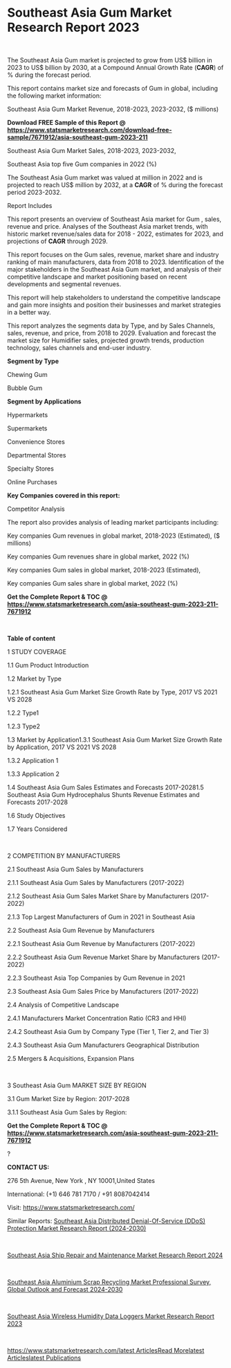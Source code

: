 <h1>Southeast Asia Gum Market Research Report 2023</h1><br/><p>The Southeast Asia Gum market is projected to grow from US$ billion in 2023 to US$ billion by 2030, at a Compound Annual Growth Rate (<strong>CAGR</strong>) of % during the forecast period.</p>
 
 
 
 <p>This report contains market size and forecasts of Gum in global, including the following market information:</p>
 
 
 
 <p>Southeast Asia Gum Market Revenue, 2018-2023, 2023-2032, ($ millions)</p>
 
 
 
 <p><strong>Download FREE Sample of this Report @ <a href="https://www.statsmarketresearch.com/download-free-sample/7671912/asia-southeast-gum-2023-211">https://www.statsmarketresearch.com/download-free-sample/7671912/asia-southeast-gum-2023-211</a></strong></p>
 
 
 
 <p>Southeast Asia Gum Market Sales, 2018-2023, 2023-2032,</p>
 
 
 
 <p>Southeast Asia top five Gum companies in 2022 (%)</p>
 
 
 
 <p>The Southeast Asia Gum market was valued at million in 2022 and is projected to reach US$ million by 2032, at a <strong>CAGR</strong> of % during the forecast period 2023-2032.</p>
 
 
 
 <p>Report Includes</p>
 
 
 
 <p>This report presents an overview of Southeast Asia market for Gum , sales, revenue and price. Analyses of the Southeast Asia market trends, with historic market revenue/sales data for 2018 - 2022, estimates for 2023, and projections of <strong>CAGR</strong> through 2029.</p>
 
 
 
 <p>This report focuses on the Gum sales, revenue, market share and industry ranking of main manufacturers, data from 2018 to 2023. Identification of the major stakeholders in the Southeast Asia Gum market, and analysis of their competitive landscape and market positioning based on recent developments and segmental revenues.</p>
 
 
 
 <p>This report will help stakeholders to understand the competitive landscape and gain more insights and position their businesses and market strategies in a better way.</p>
 
 
 
 <p>This report analyzes the segments data by Type, and by Sales Channels, sales, revenue, and price, from 2018 to 2029. Evaluation and forecast the market size for Humidifier sales, projected growth trends, production technology, sales channels and end-user industry.</p>
 
 
 
 <p><strong>Segment by Type</strong></p>
 
 
 
 <p>Chewing Gum</p>
 
 
 
 <p>Bubble Gum</p>
 
 
 
 <p><strong>Segment <strong><strong>by Applications</strong></strong></strong></p>
 
 
 
 <p>Hypermarkets</p>
 
 
 
 <p>Supermarkets</p>
 
 
 
 <p>Convenience Stores</p>
 
 
 
 <p>Departmental Stores</p>
 
 
 
 <p>Specialty Stores</p>
 
 
 
 <p>Online Purchases</p>
 
 
 
 <p><strong>Key Companies covered in this report:</strong></p>
 
 
 
 <p>Competitor Analysis</p>
 
 
 
 <p>The report also provides analysis of leading market participants including:</p>
 
 
 
 <p>Key companies Gum revenues in global market, 2018-2023 (Estimated), ($ millions)</p>
 
 
 
 <p>Key companies Gum revenues share in global market, 2022 (%)</p>
 
 
 
 <p>Key companies Gum sales in global market, 2018-2023 (Estimated),</p>
 
 
 
 <p>Key companies Gum sales share in global market, 2022 (%)</p>
 
 
 
 <div><b>Get the Complete Report & TOC @ <a href="https://www.statsmarketresearch.com/asia-southeast-gum-2023-211-7671912">https://www.statsmarketresearch.com/asia-southeast-gum-2023-211-7671912</a></b></div>
 
 
 
 <p><br />
 
 <b>Table of content</b></p>
 
 
 
 <p>1 STUDY COVERAGE<br />
 
 1.1 Gum Product Introduction<br />
 
 1.2 Market by Type<br />
 
 1.2.1 Southeast Asia Gum Market Size Growth Rate by Type, 2017 VS 2021 VS 2028<br />
 
 1.2.2 Type1<br />
 
 1.2.3 Type2<br />
 
 1.3 Market by Application1.3.1 Southeast Asia Gum Market Size Growth Rate by Application, 2017 VS 2021 VS 2028<br />
 
 1.3.2 Application 1<br />
 
 1.3.3 Application 2<br />
 
 1.4 Southeast Asia Gum Sales Estimates and Forecasts 2017-20281.5 Southeast Asia Gum Hydrocephalus Shunts Revenue Estimates and Forecasts 2017-2028<br />
 
 1.6 Study Objectives<br />
 
 1.7 Years Considered<br />
 
 <br />
 
 2 COMPETITION BY MANUFACTURERS<br />
 
 2.1 Southeast Asia Gum Sales by Manufacturers<br />
 
 2.1.1 Southeast Asia Gum Sales by Manufacturers (2017-2022)<br />
 
 2.1.2 Southeast Asia Gum Sales Market Share by Manufacturers (2017-2022)<br />
 
 2.1.3 Top Largest Manufacturers of Gum in 2021 in Southeast Asia<br />
 
 2.2 Southeast Asia Gum Revenue by Manufacturers<br />
 
 2.2.1 Southeast Asia Gum Revenue by Manufacturers (2017-2022)<br />
 
 2.2.2 Southeast Asia Gum Revenue Market Share by Manufacturers (2017-2022)<br />
 
 2.2.3 Southeast Asia Top Companies by Gum Revenue in 2021<br />
 
 2.3 Southeast Asia Gum Sales Price by Manufacturers (2017-2022)<br />
 
 2.4 Analysis of Competitive Landscape<br />
 
 2.4.1 Manufacturers Market Concentration Ratio (CR3 and HHI)<br />
 
 2.4.2 Southeast Asia Gum by Company Type (Tier 1, Tier 2, and Tier 3)<br />
 
 2.4.3 Southeast Asia Gum Manufacturers Geographical Distribution<br />
 
 2.5 Mergers & Acquisitions, Expansion Plans<br />
 
 <br />
 
 3 Southeast Asia Gum MARKET SIZE BY REGION<br />
 
 3.1 Gum Market Size by Region: 2017-2028<br />
 
 3.1.1 Southeast Asia Gum Sales by Region:</p>
 
 
 
 <div><b>Get the Complete Report & TOC @ <a href="https://www.statsmarketresearch.com/asia-southeast-gum-2023-211-7671912">https://www.statsmarketresearch.com/asia-southeast-gum-2023-211-7671912</a></b></div>
 
 
 
 <p>? </p>
 
 
 
 <p><b>CONTACT US:</b><br />
 
 276 5th Avenue, New York , NY 10001,United States<br />
 
 International: (+1) 646 781 7170 / +91 8087042414<br />
 
 Visit: <a href="https://www.statsmarketresearch.com/">https://www.statsmarketresearch.com/</a><br />
 
 Similar Reports: <a href="https://www.statsmarketresearch.com/asia-southeast-gum-2023-211-7671912">Southeast Asia Distributed Denial-Of-Service (DDoS) Protection Market Research Report (2024-2030)</a><br />
 
 <br />
 
 <a href="https://www.statsmarketresearch.com/asia-southeast-gum-2023-211-7671912">Southeast Asia Ship Repair and Maintenance Market Research Report 2024</a><br />
 
 <br />
 
 <a href="https://www.statsmarketresearch.com/asia-southeast-gum-2023-211-7671912">Southeast Asia Aluminium Scrap Recycling Market Professional Survey, Global Outlook and Forecast 2024-2030</a><br />
 
 <br />
 
 <a href="https://www.statsmarketresearch.com/asia-southeast-gum-2023-211-7671912">Southeast Asia Wireless Humidity Data Loggers Market Research Report 2023</a><br />
 
 <br />
 
 <a href="https://gyeongbokgung.com">https://www.statsmarketresearch.com/</a><a href="https://hallyeomaritime.com">latest Articles</a><a href="https://jingwansa.com">Read More</a><a href="https://nguoiviet.jp/">latest Articles</a><a href="https://www.intelmarketresearch.com/">latest Publications</a></p>